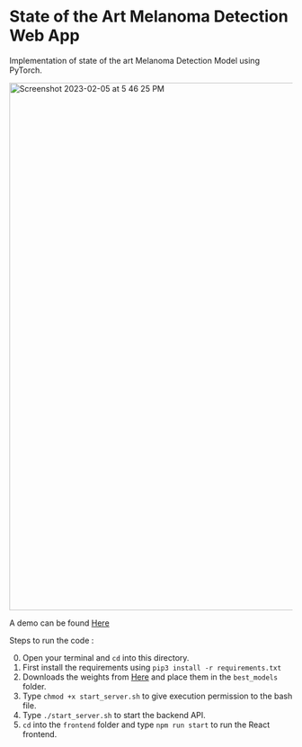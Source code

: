 # State of the Art Melanoma Detection Web App

Implementation of state of the art Melanoma Detection Model using PyTorch.

<img width="939" alt="Screenshot 2023-02-05 at 5 46 25 PM" src="https://user-images.githubusercontent.com/51334629/216818182-58ee4c9d-de0f-4be7-87af-caaab10141da.png">

A demo can be found [Here](https://drive.google.com/file/d/12bNm0sFw0kl935zYHM9wJ13M9ViJ0Di-/view?usp=sharing)

Steps to run the code : 

0. Open your terminal and ```cd``` into this directory.
1. First install the requirements using ```pip3 install -r requirements.txt```
2. Downloads the weights from [Here](https://www.kaggle.com/datasets/aryankhatana/sotamelanoma) and place them in the ```best_models``` folder.
3. Type ```chmod +x start_server.sh``` to give execution permission to the bash file.
4. Type ```./start_server.sh``` to start the backend API.
5. ```cd``` into the ```frontend``` folder and type ```npm run start``` to run the React frontend.
